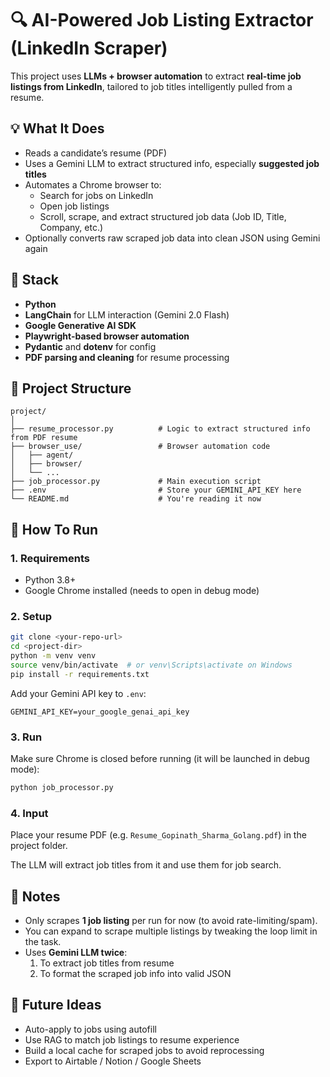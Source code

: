 # 🔍 AI-Powered Job Listing Extractor (LinkedIn Scraper)

This project uses **LLMs + browser automation** to extract **real-time job listings from LinkedIn**, tailored to job titles intelligently pulled from a resume.

## 💡 What It Does

- Reads a candidate’s resume (PDF)
- Uses a Gemini LLM to extract structured info, especially **suggested job titles**
- Automates a Chrome browser to:
  - Search for jobs on LinkedIn
  - Open job listings
  - Scroll, scrape, and extract structured job data (Job ID, Title, Company, etc.)
- Optionally converts raw scraped job data into clean JSON using Gemini again

## 🔧 Stack

- **Python**
- **LangChain** for LLM interaction (Gemini 2.0 Flash)
- **Google Generative AI SDK**
- **Playwright-based browser automation**
- **Pydantic** and **dotenv** for config
- **PDF parsing and cleaning** for resume processing

## 📂 Project Structure

```
project/
│
├── resume_processor.py          # Logic to extract structured info from PDF resume
├── browser_use/                 # Browser automation code
│   ├── agent/
│   ├── browser/
│   └── ...
├── job_processor.py             # Main execution script
├── .env                         # Store your GEMINI_API_KEY here
└── README.md                    # You're reading it now
```

## 🚀 How To Run

### 1. Requirements

- Python 3.8+
- Google Chrome installed (needs to open in debug mode)

### 2. Setup

```bash
git clone <your-repo-url>
cd <project-dir>
python -m venv venv
source venv/bin/activate  # or venv\Scripts\activate on Windows
pip install -r requirements.txt
```

Add your Gemini API key to `.env`:

```env
GEMINI_API_KEY=your_google_genai_api_key
```

### 3. Run

Make sure Chrome is closed before running (it will be launched in debug mode):

```bash
python job_processor.py
```

### 4. Input

Place your resume PDF (e.g. `Resume_Gopinath_Sharma_Golang.pdf`) in the project folder.

The LLM will extract job titles from it and use them for job search.

## 📌 Notes

- Only scrapes **1 job listing** per run for now (to avoid rate-limiting/spam).
- You can expand to scrape multiple listings by tweaking the loop limit in the task.
- Uses **Gemini LLM twice**:
  1. To extract job titles from resume
  2. To format the scraped job info into valid JSON

## 🔮 Future Ideas

- Auto-apply to jobs using autofill
- Use RAG to match job listings to resume experience
- Build a local cache for scraped jobs to avoid reprocessing
- Export to Airtable / Notion / Google Sheets